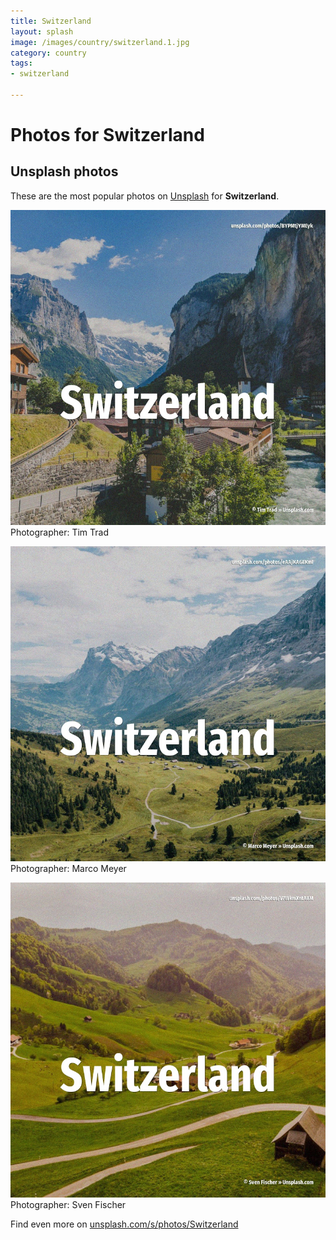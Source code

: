```yaml
---
title: Switzerland
layout: splash
image: /images/country/switzerland.1.jpg
category: country
tags:
- switzerland

---
```

# Photos for Switzerland
 
## Unsplash photos
These are the most popular photos on [Unsplash](https://unsplash.com) for **Switzerland**.
 
![Switzerland](/images/country/switzerland.1.jpg)
Photographer:  Tim Trad
 
![Switzerland](/images/country/switzerland.2.jpg)
Photographer:  Marco Meyer
 
![Switzerland](/images/country/switzerland.3.jpg)
Photographer:  Sven Fischer
 
Find even more on [unsplash.com/s/photos/Switzerland](https://unsplash.com/s/photos/Switzerland)
 
